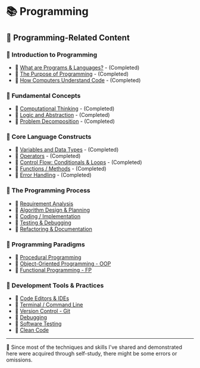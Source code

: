 # 📚 Programming

## 🔗 Programming-Related Content

### 📕 Introduction to Programming

- 📖 [What are Programs & Languages?](./01-introduction-to-programming/1_1-what-are-programs-and-languages.md) - (Completed)
- 📖 [The Purpose of Programming](./01-introduction-to-programming/1_2-the-purpose-of-programming.md) - (Completed)
- 📖 [How Computers Understand Code](./01-introduction-to-programming/1_3-how-computers-understand-code.md) - (Completed)

### 📕 Fundamental Concepts

- 📖 [Computational Thinking](./02-fundamental-concepts/2_1-computational-thinking.md) - (Completed)
- 📖 [Logic and Abstraction](./02-fundamental-concepts/2_2-logic-and-abstraction.md) - (Completed)
- 📖 [Problem Decomposition](./02-fundamental-concepts/2_3-problem-decomposition.md) - (Completed)

### 📕 Core Language Constructs

- 📖 [Variables and Data Types](./03-core-language-constructs/3_1-variables-and-data-types.md) - (Completed)
- 📖 [Operators](./03-core-language-constructs/3_2-operators.md) - (Completed)
- 📖 [Control Flow: Conditionals & Loops](./03-core-language-constructs/3_3-control-flow.md) - (Completed)
- 📖 [Functions / Methods](./03-core-language-constructs/3_4-functions-or-methods.md) - (Completed)
- 📖 [Error Handling](./03-core-language-constructs/3_5-error-handing.md) - (Completed)

### 📕 The Programming Process

- 📖 [Requirement Analysis](./04-the-programming-process/4_1-requirement-analysis.md)
- 📖 [Algorithm Design & Planning](./04-the-programming-process/4_2-algorithm-design-and-planning.md)
- 📖 [Coding / Implementation](./04-the-programming-process/4_3-coding-or-implementation.md)
- 📖 [Testing & Debugging](./04-the-programming-process/4_4-testing-and-debugging.md)
- 📖 [Refactoring & Documentation](./04-the-programming-process/4_5-refactoring-and-documentation.md)

### 📕 Programming Paradigms

- 📖 [Procedural Programming](./05-programming-paradigms/5_1-procedural-programming.md)
- 📖 [Object-Oriented Programming - OOP](./05-programming-paradigms/5_2-object-oriented-programming.md)
- 📖 [Functional Programming - FP](./05-programming-paradigms/5_3-functional-programming.md)

### 📕 Development Tools & Practices

- 📖 [Code Editors & IDEs](./06-development-tools-and-practices/6_1-code-editors-and-ides.md)
- 📖 [Terminal / Command Line](./06-development-tools-and-practices/6_2-terminal-or-command-line.md)
- 📖 [Version Control - Git](./06-development-tools-and-practices/6_3-version-control-git.md)
- 📖 [Debugging](./06-development-tools-and-practices/6_4-debugging.md)
- 📖 [Software Testing](./06-development-tools-and-practices/6_5-software-testing.md)
- 📖 [Clean Code](./06-development-tools-and-practices/6_6-clean-code.md)

---

📍 Since most of the techniques and skills I've shared and demonstrated here were acquired through self-study, there might be some errors or omissions.